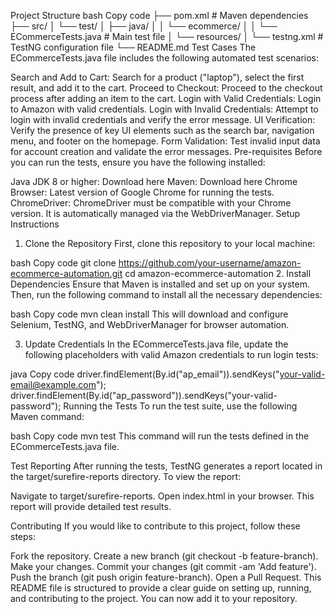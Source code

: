 Project Structure
bash
Copy code
├── pom.xml                     # Maven dependencies
├── src/
│   └── test/
│       ├── java/
│       │   └── ecommerce/
│       │       └── ECommerceTests.java  # Main test file
│   └── resources/
│       └── testng.xml           # TestNG configuration file
└── README.md
Test Cases
The ECommerceTests.java file includes the following automated test scenarios:

Search and Add to Cart: Search for a product ("laptop"), select the first result, and add it to the cart.
Proceed to Checkout: Proceed to the checkout process after adding an item to the cart.
Login with Valid Credentials: Login to Amazon with valid credentials.
Login with Invalid Credentials: Attempt to login with invalid credentials and verify the error message.
UI Verification: Verify the presence of key UI elements such as the search bar, navigation menu, and footer on the homepage.
Form Validation: Test invalid input data for account creation and validate the error messages.
Pre-requisites
Before you can run the tests, ensure you have the following installed:

Java JDK 8 or higher: Download here
Maven: Download here
Chrome Browser: Latest version of Google Chrome for running the tests.
ChromeDriver: ChromeDriver must be compatible with your Chrome version. It is automatically managed via the WebDriverManager.
Setup Instructions
1. Clone the Repository
First, clone this repository to your local machine:

bash
Copy code
git clone https://github.com/your-username/amazon-ecommerce-automation.git
cd amazon-ecommerce-automation
2. Install Dependencies
Ensure that Maven is installed and set up on your system. Then, run the following command to install all the necessary dependencies:

bash
Copy code
mvn clean install
This will download and configure Selenium, TestNG, and WebDriverManager for browser automation.

3. Update Credentials
In the ECommerceTests.java file, update the following placeholders with valid Amazon credentials to run login tests:

java
Copy code
driver.findElement(By.id("ap_email")).sendKeys("your-valid-email@example.com");
driver.findElement(By.id("ap_password")).sendKeys("your-valid-password");
Running the Tests
To run the test suite, use the following Maven command:

bash
Copy code
mvn test
This command will run the tests defined in the ECommerceTests.java file.

Test Reporting
After running the tests, TestNG generates a report located in the target/surefire-reports directory. To view the report:

Navigate to target/surefire-reports.
Open index.html in your browser.
This report will provide detailed test results.

Contributing
If you would like to contribute to this project, follow these steps:

Fork the repository.
Create a new branch (git checkout -b feature-branch).
Make your changes.
Commit your changes (git commit -am 'Add feature').
Push the branch (git push origin feature-branch).
Open a Pull Request.
This README file is structured to provide a clear guide on setting up, running, and contributing to the project. You can now add it to your repository. 

